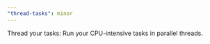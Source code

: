 ```yaml
---
"thread-tasks": minor
---
```


Thread your tasks: Run your CPU-intensive tasks in parallel threads.
